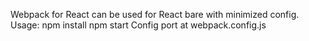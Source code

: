 Webpack for React can be used for React bare with minimized config. Usage: npm install npm start Config port at webpack.config.js
